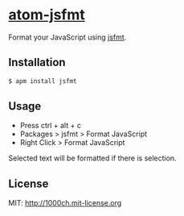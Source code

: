# [atom-jsfmt](https://atom.io/packages/jsfmt)

Format your JavaScript using [jsfmt](https://github.com/rdio/jsfmt).

## Installation

```bash
$ apm install jsfmt
```

## Usage

- Press ctrl + alt + c
- Packages > jsfmt > Format JavaScript
- Right Click > Format JavaScript

Selected text will be formatted if there is selection.

## License

MIT: http://1000ch.mit-license.org
